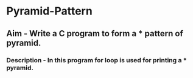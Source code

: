 # Pyramid-Pattern
## Aim - Write a C program to form a * pattern of pyramid.
### Description - In this program for loop is used for printing a * pyramid.
